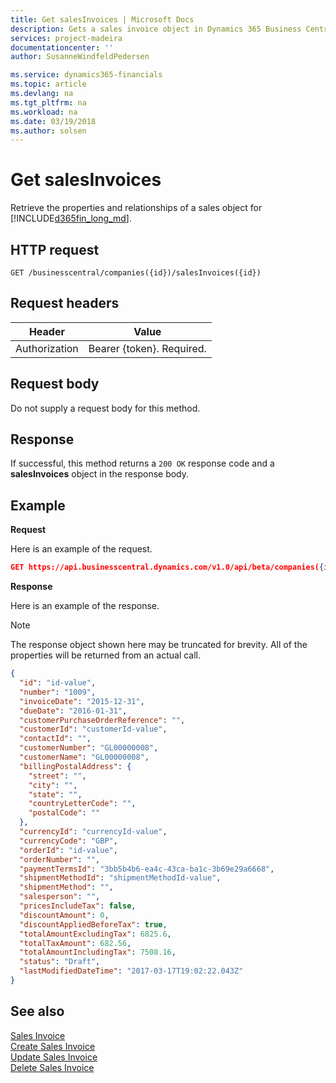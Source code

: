 ```yaml
---
title: Get salesInvoices | Microsoft Docs
description: Gets a sales invoice object in Dynamics 365 Business Central. 
services: project-madeira
documentationcenter: ''
author: SusanneWindfeldPedersen

ms.service: dynamics365-financials
ms.topic: article
ms.devlang: na
ms.tgt_pltfrm: na
ms.workload: na
ms.date: 03/19/2018
ms.author: solsen
---
```


# Get salesInvoices
Retrieve the properties and relationships of a sales object for [!INCLUDE[d365fin_long_md](../../includes/d365fin_long_md.md)].

## HTTP request

```
GET /businesscentral/companies({id})/salesInvoices({id})
```

## Request headers

|Header         |Value                     |
|---------------|--------------------------|
|Authorization  |Bearer {token}. Required. |

## Request body
Do not supply a request body for this method.

## Response
If successful, this method returns a ```200 OK``` response code and a **salesInvoices** object in the response body.

## Example

**Request**

Here is an example of the request.
```json
GET https://api.businesscentral.dynamics.com/v1.0/api/beta/companies({id})/salesInvoices({id})
```

**Response**

Here is an example of the response. 

> [!NOTE]  
>   The response object shown here may be truncated for brevity. All of the properties will be returned from an actual call.

```json
{
  "id": "id-value",
  "number": "1009",
  "invoiceDate": "2015-12-31",
  "dueDate": "2016-01-31",
  "customerPurchaseOrderReference": "",
  "customerId": "customerId-value",
  "contactId": "",
  "customerNumber": "GL00000008",
  "customerName": "GL00000008",
  "billingPostalAddress": {
    "street": "",
    "city": "",
    "state": "",
    "countryLetterCode": "",
    "postalCode": ""
  },
  "currencyId": "currencyId-value",
  "currencyCode": "GBP",
  "orderId": "id-value",
  "orderNumber": "",
  "paymentTermsId": "3bb5b4b6-ea4c-43ca-ba1c-3b69e29a6668",
  "shipmentMethodId": "shipmentMethodId-value",
  "shipmentMethod": "",
  "salesperson": "",
  "pricesIncludeTax": false,
  "discountAmount": 0,
  "discountAppliedBeforeTax": true,
  "totalAmountExcludingTax": 6825.6,
  "totalTaxAmount": 682.56,
  "totalAmountIncludingTax": 7508.16,
  "status": "Draft",
  "lastModifiedDateTime": "2017-03-17T19:02:22.043Z"
}
```

## See also

[Sales Invoice](../resources/dynamics_salesinvoice.md)  
[Create Sales Invoice](../api/dynamics_create_salesinvoice.md)  
[Update Sales Invoice](../api/dynamics_salesinvoice_update.md)  
[Delete Sales Invoice](../api/dynamics_salesinvoice_delete.md)  